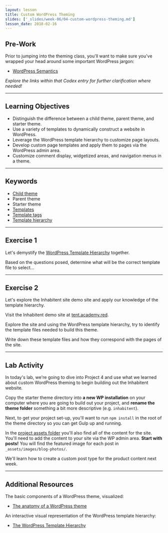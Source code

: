 ```yaml
---
layout: lesson
title: Custom WordPress Theming
slides: ['_slides/week-06/04-custom-wordpress-theming.md']
lesson_date: 2018-02-16
---
```


## Pre-Work

Prior to jumping into the theming class, you'll want to make sure you've wrapped your head around some important WordPress jargon:

* [WordPress Semantics](https://codex.wordpress.org/WordPress_Semantics)

_Explore the links within that Codex entry for further clarification where needed!_

---

## Learning Objectives

* Distinguish the difference between a child theme, parent theme, and starter theme.
* Use a variety of templates to dynamically construct a website in WordPress.
* Leverage the WordPress template hierarchy to customize page layouts.
* Develop custom page templates and apply them to pages via the WordPress admin area.
* Customize comment display, widgetized areas, and navigation menus in a theme.

---

## Keywords

* [Child theme](https://codex.wordpress.org/Child_Themes)
* Parent theme
* Starter theme
* [Templates](https://codex.wordpress.org/Templates)
* [Template tags](https://codex.wordpress.org/Template_Tags)
* [Template hierarchy](https://developer.wordpress.org/themes/basics/template-hierarchy/)

---

## Exercise 1

Let's demystify the [WordPress Template Hierarchy](https://developer.wordpress.org/themes/basics/template-hierarchy/) together.

Based on the questions posed, determine what will be the correct template file to select...

---

## Exercise 2

Let's explore the Inhabitent site demo site and apply our knowledge of the template hierarchy.

Visit the Inhabitent demo site at [tent.academy.red](http://tent.academy.red/).

Explore the site and using the WordPress template hierarchy, try to identify the template files needed to build this theme.

Write down these template files and how they correspond with the pages of the site.

---

## Lab Activity

In today's lab, we're going to dive into Project 4 and use what we learned about custom WordPress theming to begin building out the Inhabitent website.

Copy the starter theme directory into **a new WP installation** on your computer where you are going to build out your project, and **rename the theme folder** something a bit more descriptive (e.g. `inhabitent`).

Next, to get your project set-up, you'll want to run `npm install` in the root of the theme directory so you can get Gulp up and running.

In the [project assets folder](https://s3-us-west-2.amazonaws.com/red-wdp/project-files/project-04.zip) you'll also find all of the content for the site. You'll need to add the content to your site via the WP admin area. **Start with posts!** You will find the featured image for each post in `_assets/images/blog-photos/`.

We'll learn how to create a custom post type for the product content next week.

---

## Additional Resources

The basic components of a WordPress theme, visualized:

* [The anatomy of a WordPress theme](https://yoast.com/wordpress-theme-anatomy/)

An interactive visual representation of the WordPress template hierarchy:

* [The WordPress Template Hierarchy](http://wphierarchy.com/)
